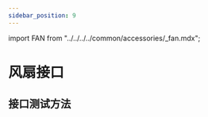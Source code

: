 ```yaml
---
sidebar_position: 9
---
```


import FAN from "../../../../common/accessories/\_fan.mdx";

# 风扇接口

## 接口测试方法

<FAN product="ROCK 5B" fan_connection_img="/img/rock5b/heatsink4012-use-3.webp" thermal_governor_path="../../radxa-os/rsetup#thermal_governor_path" model="rock-5b" pwm_fan_result_img="/img/rock5b/rock5b-pwm-fan-result.webp" pwm_fan_dev_id="4" />
